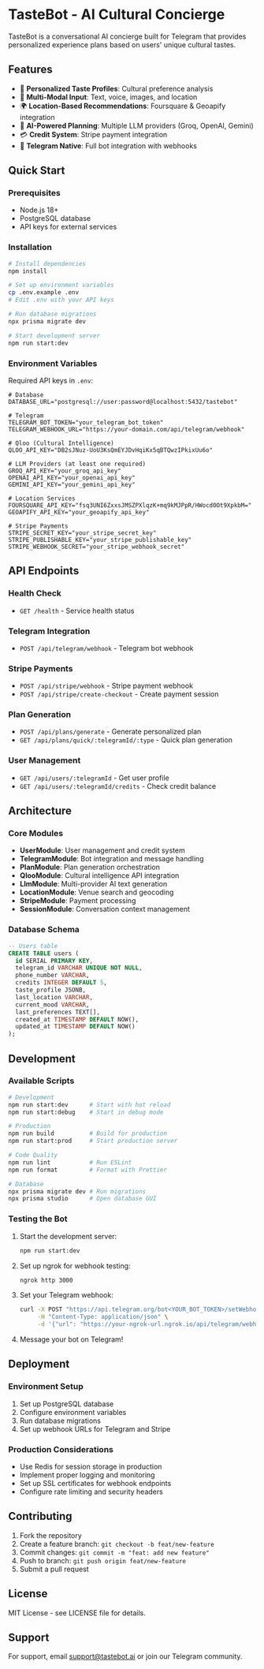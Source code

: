 # TasteBot - AI Cultural Concierge

TasteBot is a conversational AI concierge built for Telegram that provides personalized experience plans based on users' unique cultural tastes.

## Features

- 🎨 **Personalized Taste Profiles**: Cultural preference analysis
- 🤖 **Multi-Modal Input**: Text, voice, images, and location
- 🌍 **Location-Based Recommendations**: Foursquare & Geoapify integration
- 🧠 **AI-Powered Planning**: Multiple LLM providers (Groq, OpenAI, Gemini)
- 💳 **Credit System**: Stripe payment integration
- 📱 **Telegram Native**: Full bot integration with webhooks

## Quick Start

### Prerequisites

- Node.js 18+
- PostgreSQL database
- API keys for external services

### Installation

```bash
# Install dependencies
npm install

# Set up environment variables
cp .env.example .env
# Edit .env with your API keys

# Run database migrations
npx prisma migrate dev

# Start development server
npm run start:dev
```

### Environment Variables

Required API keys in `.env`:

```env
# Database
DATABASE_URL="postgresql://user:password@localhost:5432/tastebot"

# Telegram
TELEGRAM_BOT_TOKEN="your_telegram_bot_token"
TELEGRAM_WEBHOOK_URL="https://your-domain.com/api/telegram/webhook"

# Qloo (Cultural Intelligence)
QLOO_API_KEY="DB2sJNuz-UoU3KsQmEYJDvHqiKx5qBTQwzIPkixUu6o"

# LLM Providers (at least one required)
GROQ_API_KEY="your_groq_api_key"
OPENAI_API_KEY="your_openai_api_key"
GEMINI_API_KEY="your_gemini_api_key"

# Location Services
FOURSQUARE_API_KEY="fsq3UNI6ZxxsJMSZPXlqzK+mq9kMJPpR/HWocd0Ot9XpkbM="
GEOAPIFY_API_KEY="your_geoapify_api_key"

# Stripe Payments
STRIPE_SECRET_KEY="your_stripe_secret_key"
STRIPE_PUBLISHABLE_KEY="your_stripe_publishable_key"
STRIPE_WEBHOOK_SECRET="your_stripe_webhook_secret"
```

## API Endpoints

### Health Check
- `GET /health` - Service health status

### Telegram Integration
- `POST /api/telegram/webhook` - Telegram bot webhook

### Stripe Payments
- `POST /api/stripe/webhook` - Stripe payment webhook
- `POST /api/stripe/create-checkout` - Create payment session

### Plan Generation
- `POST /api/plans/generate` - Generate personalized plan
- `GET /api/plans/quick/:telegramId/:type` - Quick plan generation

### User Management
- `GET /api/users/:telegramId` - Get user profile
- `GET /api/users/:telegramId/credits` - Check credit balance

## Architecture

### Core Modules

- **UserModule**: User management and credit system
- **TelegramModule**: Bot integration and message handling
- **PlanModule**: Plan generation orchestration
- **QlooModule**: Cultural intelligence API integration
- **LlmModule**: Multi-provider AI text generation
- **LocationModule**: Venue search and geocoding
- **StripeModule**: Payment processing
- **SessionModule**: Conversation context management

### Database Schema

```sql
-- Users table
CREATE TABLE users (
  id SERIAL PRIMARY KEY,
  telegram_id VARCHAR UNIQUE NOT NULL,
  phone_number VARCHAR,
  credits INTEGER DEFAULT 5,
  taste_profile JSONB,
  last_location VARCHAR,
  current_mood VARCHAR,
  last_preferences TEXT[],
  created_at TIMESTAMP DEFAULT NOW(),
  updated_at TIMESTAMP DEFAULT NOW()
);
```

## Development

### Available Scripts

```bash
# Development
npm run start:dev      # Start with hot reload
npm run start:debug    # Start in debug mode

# Production
npm run build          # Build for production
npm run start:prod     # Start production server

# Code Quality
npm run lint           # Run ESLint
npm run format         # Format with Prettier

# Database
npx prisma migrate dev # Run migrations
npx prisma studio      # Open database GUI
```

### Testing the Bot

1. Start the development server:
   ```bash
   npm run start:dev
   ```

2. Set up ngrok for webhook testing:
   ```bash
   ngrok http 3000
   ```

3. Set your Telegram webhook:
   ```bash
   curl -X POST "https://api.telegram.org/bot<YOUR_BOT_TOKEN>/setWebhook" \
        -H "Content-Type: application/json" \
        -d '{"url": "https://your-ngrok-url.ngrok.io/api/telegram/webhook"}'
   ```

4. Message your bot on Telegram!

## Deployment

### Environment Setup

1. Set up PostgreSQL database
2. Configure environment variables
3. Run database migrations
4. Set up webhook URLs for Telegram and Stripe

### Production Considerations

- Use Redis for session storage in production
- Implement proper logging and monitoring
- Set up SSL certificates for webhook endpoints
- Configure rate limiting and security headers

## Contributing

1. Fork the repository
2. Create a feature branch: `git checkout -b feat/new-feature`
3. Commit changes: `git commit -m "feat: add new feature"`
4. Push to branch: `git push origin feat/new-feature`
5. Submit a pull request

## License

MIT License - see LICENSE file for details.

## Support

For support, email support@tastebot.ai or join our Telegram community.